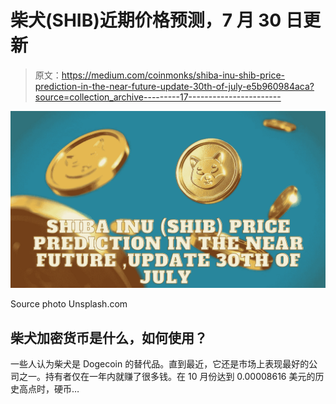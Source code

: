 # 柴犬(SHIB)近期价格预测，7 月 30 日更新

> 原文：<https://medium.com/coinmonks/shiba-inu-shib-price-prediction-in-the-near-future-update-30th-of-july-e5b960984aca?source=collection_archive---------17----------------------->

![](img/0c4bd64bf0558c45d3b25bc65fdaf713.png)

Source photo Unsplash.com

## 柴犬加密货币是什么，如何使用？

一些人认为柴犬是 Dogecoin 的替代品。直到最近，它还是市场上表现最好的公司之一。持有者仅在一年内就赚了很多钱。在 10 月份达到 0.00008616 美元的历史高点时，硬币…